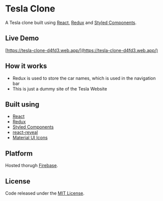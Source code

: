 # Tesla Clone
A Tesla clone built using [React](https://reactjs.org/), [Redux](https://redux.js.org/) and [Styled Components](https://styled-components.com/).

## Live Demo
[https://tesla-clone-d4fd3.web.app/](https://tesla-clone-d4fd3.web.app/)

## How it works
- Redux is used to store the car names, which is used in the navigation bar
- This is just a dummy site of the Tesla Website

## Built using
- [React](https://reactjs.org/)
- [Redux](https://redux.js.org/)
- [Styled Components](https://styled-components.com/)
- [react-reveal](https://www.react-reveal.com/)
- [Material UI Icons](https://material-ui.com/)

## Platform
Hosted thorugh [Firebase](https://firebase.google.com/).

## License
Code released under the [MIT License](https://github.com/Tushar-Indurjeeth/Tesla-Clone/blob/37116fa3b8cb3a782dee0b5ff6b9377044f16e29/README.md).
